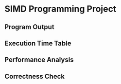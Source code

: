 # SIMD Programming Project

## Program Output

## Execution Time Table

## Performance Analysis

## Correctness Check